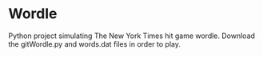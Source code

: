 # Wordle
Python project simulating The New York Times hit game wordle.
Download the gitWordle.py and words.dat files in order to play.
